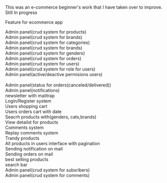 This was an e-commerce beginner's work that I have taken over to improve. Still In progress

Feature for ecommerce app 

Admin panel(crud system for products)<br>
Admin panel(crud system for brands)	<br>
Admin panel(crud system for categories)	<br>
Admin panel(crud system for brands)	<br>
Admin panel(crud system for genders) <br>
Admin panel(crud system for orders)	<br>
Admin panel(crud system for users)	<br>
Admin panel(crud system for role for users)	<br>
Admin panel(active/deactive permisions users)<br>	
Admin panel(status for orders(canceled/delivered))	<br>
Admin panel(notifications)	<br>
newsletter with mailtrap	<br>
Login/Register system	<br>
Users shopping cart	<br>
Users orders cart with date	<br>
Seacrh products with(genders, cats,brands)	<br>
View detailst for products	<br>
Comments system	<br>
Replay comments system	<br>
Trandy products	<br>
All products in users interface with pagination	<br>
Sending notification on mail	<br>
Sending orders on mail	<br>
best selling products	<br>
search bar	<br>
Admin panel(crud system for subsribers)	<br>
Admin panel(crud system for comments)	<br>
